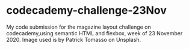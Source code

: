 # codecademy-challenge-23Nov
My code submission for the magazine layout challenge on codecademy,using semantic HTML and flexbox, week of 23 November 2020.
Image used is by Patrick Tomasso on Unsplash.

